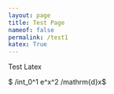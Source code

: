 ```yaml
---
layout: page
title: Test Page
nameof: false
permalink: /test1
katex: True
---
```


Test Latex

$ /int_0^1 e^x^2 /mathrm{d}x$
